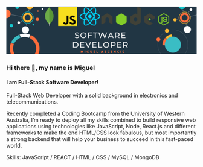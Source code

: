 ![Design and Development](https://github.com/Miguel-TheThird/Miguel-TheThird/blob/main/banner.png)

### Hi there 👋, my name is Miguel
#### I am Full-Stack Software Developer!
Full-Stack Web Developer with a solid background in electronics and telecommunications.

Recently completed a Coding Bootcamp from the University of Western Australia, I’m ready to deploy all my skills combined to build responsive web applications using technologies like JavaScript, Node, React.js and different frameworks to make the end HTML/CSS look fabulous, but most importantly a strong backend that will help your business to succeed in this fast-paced world.


Skills: JavaScript / REACT / HTML / CSS / MySQL / MongoDB






